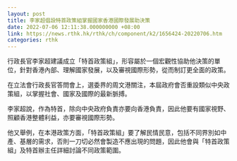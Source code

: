```yaml
---
layout: post
title: 李家超倡設特首政策組掌握國家香港國際發展助決策
date: 2022-07-06 12:11:38.000000000 +08:00
link: https://news.rthk.hk/rthk/ch/component/k2/1656424-20220706.htm
categories: rthk
---
```


行政長官李家超建議成立「特首政策組」，形容屬於一個宏觀性協助他決策的單位，針對香港內部、理解國家發展，以及審視國際形勢，從而制訂更全面的政策。

在立法會行政長官答問會上，選委界的周文港關注，本屆政府會否重設類似中央政策組，以掌握社會、國家及國際的最新脈搏。

李家超說，作為特首，除向中央政府負責亦要向香港負責，因此他要有國家視野、照顧香港整體利益，亦要審視國際形勢。

他又舉例，在本港政策方面，「特首政策組」要了解民情民意，包括不同界別如中產、基層的需求，否則一刀切必然會製造不應出現的問題，因此他會與「特首政策組」及特首辦主任詳細討論不同政策範圍。
